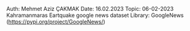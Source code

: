 Auth: Mehmet Aziz ÇAKMAK
Date: 16.02.2023
Topic: 06-02-2023 Kahramanmaras Eartquake google news dataset
Library: GoogleNews (https://pypi.org/project/GoogleNews/)



